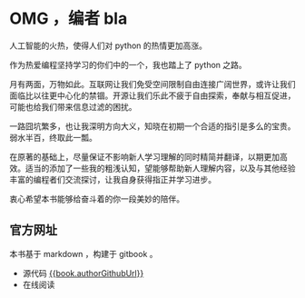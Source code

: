 # OMG ，编者 bla

人工智能的火热，使得人们对 python 的热情更加高涨。

作为热爱编程坚持学习的你们中的一个，我也踏上了 python 之路。  

月有两面，万物如此。互联网让我们免受空间限制自由连接广阔世界，或许让我们面临比以往更中心化的禁锢。开源让我们乐此不疲于自由探索，奉献与相互促进，可能也给我们带来信息过滤的困扰。  

一路囧坑繁多，也让我深明方向大义，知晓在初期一个合适的指引是多么的宝贵。弱水半百，终取此一瓢。

在原著的基础上，尽量保证不影响新人学习理解的同时精简并翻译，以期更加高效。适当的添加了一些我的粗浅认知，望能够帮助新人理解内容，以及与其他经验丰富的编程者们交流探讨，让我自身获得指正并学习进步。

衷心希望本书能够给奋斗着的你一段美妙的陪伴。

## 官方网址

本书基于 markdown ，构建于 gitbook 。
- 源代码 [{{book.authorGithubUrl}}]({{book.authorGithubUrl}})
- 在线阅读
